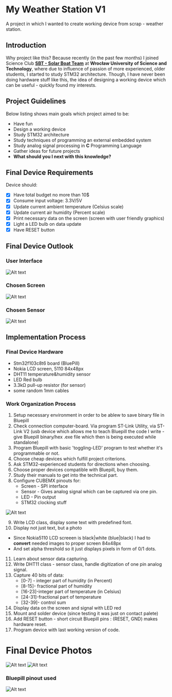 # **My Weather Station V1**
A project in which I wanted to create working device from scrap - weather station.

## **Introduction**
Why project like this?
Because recently (in the past few months) I joined Science Club [**SBT - Solar Boat Team**](http://solarboat.pwr.edu.pl/)
at **Wrocław University of Science and Technology**, where due to influence of passion of more experienced, older students, I started to study STM32 architecture. Though, I have never been doing hardware stuff like this, the idea of designing a working device which can be useful - quickly found my interests. 

## **Project Guidelines**
Below listing shows main goals which project aimed to be:
- Have fun
- Design a working device
- Study STM32 architecture
- Study techniques of programming an external embedded system
- Study analog signal processing in **C** Programming Language
- Gather ideas for future projects
- **What should you I next with this knowledge?**

## **Final Device Requirements**
Device should:
- [x] Have total budget no more than 10$
- [x] Consume input voltage: 3.3V/5V
- [x] Update current ambient temperature (Celsius scale)
- [x] Update current air humidity (Percent scale)
- [x] Print necessary data on the screen (screen with user friendly graphics)
- [x] Light a LED bulb on data update
- [x] Have RESET button

## **Final Device Outlook**
### **User Interface**
![Alt text](/readme-images/screen-background.png?raw=true "Bluepill pinout used")

### **Chosen Screen**
![Alt text](/readme-images/screen-nokia5110.jpg?raw=true "Nokia5110 LCD screen (SPI interface)")

### **Chosen Sensor**
![Alt text](/readme-images/sensor-dht11.png?raw=true "DHT11 sensor")

## **Implementation Process**
### **Final Device Hardware**
- Stm32f103c8t6 board (BluePill)
- Nokia LCD screen, 5110 84x48px
- DHT11 temperature&humidity sensor
- LED Red bulb
- 3.3kΩ pull-up resistor (for sensor)
- some random 1mm cables

### **Work Organization Process**
1. Setup necessary environment in order to be ablew to save binary file in Bluepill
2. Check connection computer-board. Via program ST-Link Utility, via ST-Link V2 (usb device which allows me to teach Bluepill the code I write - give Bluepill binary/hex .exe file which then is being executed while standalone)
3. Program Bluepill with basic 'toggling-LED' program to test whether it's programmable or not.
4. Choose cheap devices which fulfill project criterions.
5. Ask STM32-experienced students for directions when choosing.
6. Choose proper devices compatible with Bluepill, buy them.
7. Study their manuals to get into the technical part.
8. Configure CUBEMX pinouts for:
    - Screen - SPI interface
    - Sensor - Gives analog signal which can be captured via one pin.
    - LED    - Pin output
    - STM32 clocking stuff

![Alt text](/readme-images/cube-config.png?raw=true "CUBEMX configuration pinout")

9. Write LCD class, display some text with predefined font.
10. Display not just text, but a photo
   - Since Nokia5110 LCD screeen is black|white (blue|black) I had to **convert** needed images to proper screen 84x48px
   - And set alpha threshold so it just displays pixels in form of 0/1 dots.
11. Learn about sensor data capturing.
12. Write DHT11 class - sensor class, handle digitization of one pin analog signal.
13. Capture 40 bits of data:
    - [0-7] - integer part of humidity    (in Percent)
    - [8-15]- fractional part of humidity
    - [16-23]-integer part of temperature (in Celsius)
    - [24-31]-fractional part of temperature
    - [32-39]- control sum
14. Display data on the screen and signal with LED red
15. Mount and solder device (since testing it was just on contact palete)
16. Add RESET button - short circuit Bluepill pins : (RESET, GND) makes hardware reset.
17. Program device with last working version of code.

# **Final Device Photos**

![Alt text](/readme-images/1.jpg?raw=true "Photo 1")
![Alt text](/readme-images/2.jpg?raw=true "Photo 2")

### **Bluepill pinout used**
![Alt text](/readme-images/bluepill-pinout.png?raw=true "Bluepill pinout used")
